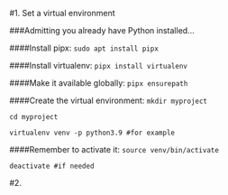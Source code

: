 #1. Set a virtual environment

###Admitting you already have Python installed...

####Install pipx:
`sudo apt install pipx`

####Install virtualenv:
`pipx install virtualenv`

####Make it available globally:
`pipx ensurepath`

####Create the virtual environment:
`mkdir myproject`

`cd myproject`

`virtualenv venv -p python3.9 #for example`

####Remember to activate it:
`source venv/bin/activate`

`deactivate #if needed`

#2.
